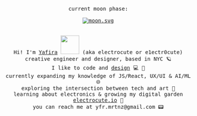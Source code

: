<p align="center">
  <br>
  <samp>
  current moon phase:
  <br>
  <br>
    <a href="https://moon-svg.minung.dev" >
  <img src="https://moon-svg.minung.dev/moon.svg?theme=basic" alt="moon.svg" align="center"/>
</a>
    <br>
    <br>
    <br>
    Hi! I'm <a href="https://www.yafira.xyz">Yafira</a> <img src="https://media.giphy.com/media/XYyxh0R1XilajMWB8X/giphy.gif" height="50px"> (aka electrocute or e1ectr0cute)
      <br>creative engineer and designer, based in NYC 🪐
        <br>I like to code and <a href="https://www.figma.com/@electrocute">design</a> 💻 🎨
    <br>currently expanding my knowledge of JS/React, UX/UI & AI/ML 🌐
    <br>exploring the intersection between tech and art 🤖
      <br>learning about electronics & growing my digital garden <a href="https://electrocute.io/">electrocute.io</a> 🌸
    <br>you can reach me at yfr.mrtnz@gmail.com 📟
    <br>
    <br>
  </samp>
</p>
